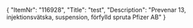 {
  "ItemNr": "116928",
  "Title": "test",
  "Description": "Prevenar 13, injektionsvätska, suspension, förfylld spruta Pfizer AB"
}